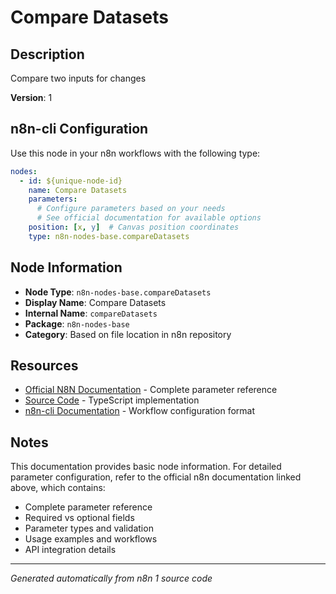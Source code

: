 # Compare Datasets

## Description

Compare two inputs for changes

**Version**: 1

## n8n-cli Configuration

Use this node in your n8n workflows with the following type:

```yaml
nodes:
  - id: ${unique-node-id}
    name: Compare Datasets
    parameters:
      # Configure parameters based on your needs
      # See official documentation for available options
    position: [x, y]  # Canvas position coordinates
    type: n8n-nodes-base.compareDatasets
```

## Node Information

- **Node Type**: `n8n-nodes-base.compareDatasets`
- **Display Name**: Compare Datasets
- **Internal Name**: `compareDatasets`
- **Package**: `n8n-nodes-base`
- **Category**: Based on file location in n8n repository

## Resources

- [Official N8N Documentation](https://docs.n8n.io/integrations/builtin/core-nodes/n8n-nodes-base.comparedatasets/) - Complete parameter reference
- [Source Code](https://github.com/n8n-io/n8n/blob/master/packages/nodes-base/nodes/CompareDatasets/CompareDatasets.node.ts) - TypeScript implementation
- [n8n-cli Documentation](https://github.com/edenreich/n8n-cli) - Workflow configuration format

## Notes

This documentation provides basic node information. For detailed parameter configuration, 
refer to the official n8n documentation linked above, which contains:

- Complete parameter reference
- Required vs optional fields
- Parameter types and validation
- Usage examples and workflows
- API integration details

---
*Generated automatically from n8n 1 source code*
